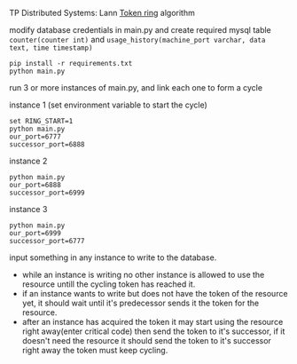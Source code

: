 TP Distributed Systems: Lann [Token ring](https://www.cs.colostate.edu/~cs551/CourseNotes/Synchronization/RingElectExample.html) algorithm

modify database credentials in main.py and create required mysql table `counter(counter int)` and `usage_history(machine_port varchar, data text, time timestamp)`
```
pip install -r requirements.txt
python main.py
```
run 3 or more instances of main.py, and link each one to form a cycle

instance 1 (set environment variable to start the cycle)
```
set RING_START=1
python main.py
our_port=6777
successor_port=6888
```
instance 2
```
python main.py
our_port=6888
successor_port=6999
```
instance 3
```
python main.py
our_port=6999
successor_port=6777
```
input something in any instance to write to the database.
- while an instance is writing no other instance is allowed to use the resource untill the cycling token has reached it.  
- if an instance wants to write but does not have the token of the resource yet, it should wait until it's predecessor sends it the token for the resource.   
- after an instance has acquired the token it may start using the resource right away(enter critical code) then send the token to it's successor, if it doesn't need the resource it should send the token to it's successor right away the token must keep cycling.
